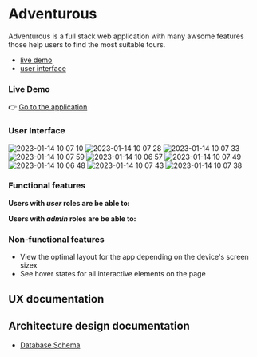 # Adventurous

Adventurous is a full stack web application with many awsome features those help users to find the most suitable tours. <br>

- [live demo](#live-demo)
- [user interface](#user-interface)

### Live Demo

👉 [Go to the application](https://lakshman-natours.herokuapp.com/)

### User Interface
![2023-01-14 10 07 10](https://user-images.githubusercontent.com/73772601/213146584-8ac39ce9-0173-4691-bfde-e8963eb6f347.jpg)
![2023-01-14 10 07 28](https://user-images.githubusercontent.com/73772601/213146597-2154e623-a19c-4498-a23c-e8831c0e786c.jpg)
![2023-01-14 10 07 33](https://user-images.githubusercontent.com/73772601/213146602-2a6c96fa-e6c3-4847-b306-075028f38b3d.jpg)
![2023-01-14 10 07 59](https://user-images.githubusercontent.com/73772601/213146608-a7044e6a-a861-4f39-9025-c8d7e496c739.jpg)
![2023-01-14 10 06 57](https://user-images.githubusercontent.com/73772601/213146615-6ae234dc-8f76-40b8-9b23-fa30c6b3db3a.jpg)
![2023-01-14 10 07 49](https://user-images.githubusercontent.com/73772601/213146627-1b7d4212-4c75-44e4-b38c-ec11db0bf261.jpg)
![2023-01-14 10 06 48](https://user-images.githubusercontent.com/73772601/213146633-2e7af401-d485-405e-9efb-f1ff1f51b203.jpg)
![2023-01-14 10 07 43](https://user-images.githubusercontent.com/73772601/213146639-733ad001-1d12-4364-b649-e29c24c39af4.jpg)
![2023-01-14 10 07 38](https://user-images.githubusercontent.com/73772601/213146647-21b0a48c-ab26-4944-bf4e-bc0a2a00846f.jpg)
   
   
   

### Functional features

**Users with _user_ roles are be able to:**

**Users with _admin_ roles are be able to:**

### Non-functional features

-   View the optimal layout for the app depending on the device's screen sizex
-   See hover states for all interactive elements on the page

## UX documentation

## Architecture design documentation

<!-- -   [Architecture Design](https://drive.google.com/file/d/1SjQTxwMHRRboIVdyGKhDJiqROirzFSFv/view?usp=sharing) -->

-   [Database Schema](https://dbdiagram.io/d/636bb94cc9abfc611171680d)
